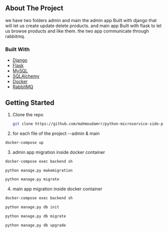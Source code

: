<!-- ABOUT THE PROJECT -->
## About The Project

we have two folders admin and main the admin app Built with django that will let us create update delete products.
and main app Built with flask to let us browse products and like them.
the two app communicate through rabbitmq.



### Built With

* [Django](https://www.djangoproject.com/)
* [Flask](https://flask.palletsprojects.com/en/2.0.x/)
* [MySQL](https://www.mysql.com/)
* [SQLAlchemy](https://www.sqlalchemy.org/)
* [Docker](https://www.docker.com/)
* [RabbitMQ](https://www.rabbitmq.com/)



<!-- GETTING STARTED -->
## Getting Started

1. Clone the repo
   ```sh
   git clone https://github.com/mahmoudamrr/python-microservice-side-project.git
   ```

2. for each file of the project --admin & main
  ```sh
  docker-compose up
  ```
  
  3. admin app migration inside docker container
  ```sh
  docker-compose exec backend sh
  ```
  ```sh
  python manage.py makemigration
  ```
  ```sh
  python manage.py migrate
  ```

  
  4. main app migration inside docker container
  ```sh
  docker-compose exec backend sh
  ```
  ```sh
  python manage.py db init
  ```
  ```sh
  python manage.py db migrate
  ```
  ```sh
  python manage.py db upgrade
  ```
